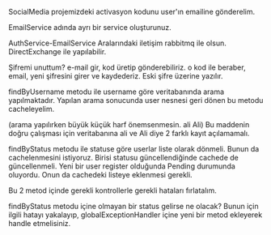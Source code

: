 SocialMedia projemizdeki activasyon kodunu user'ın emailine gönderelim.

EmailService adında ayrı bir service oluşturunuz.

AuthService-EmailService Aralarındaki iletişim rabbitmq ile olsun. DirectExchange ile yapılabilir.

Şifremi unuttum? e-mail gir, kod üretip gönderebiliriz. o kod ile beraber, email, yeni şifresini girer ve kaydederiz. Eski şifre üzerine yazılır.

findByUsername metodu ile username göre veritabanında arama yapılmaktadır. Yapılan arama sonucunda user nesnesi geri dönen bu metodu cacheleyelim.

(arama yapılırken büyük küçük harf önemsenmesin. ali Ali) Bu maddenin doğru çalışması için veritabanına ali ve Ali diye 2 farklı kayıt açılamamalı.

findByStatus metodu ile statuse göre userlar liste olarak dönmeli. Bunun da cachelenmesini istiyoruz. Birisi statusu güncellendiğinde cachede de güncellenmeli. Yeni bir user register olduğunda Pending durumunda oluyordu. Onun da cachedeki listeye eklenmesi gerekli.

Bu 2 metod içinde gerekli kontrollerle gerekli hataları fırlatalım.

findByStatus metodu içine olmayan bir status gelirse ne olacak? Bunun için ilgili hatayı yakalayıp, globalExceptionHandler içine yeni bir metod ekleyerek handle etmelisiniz.